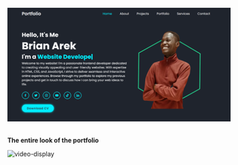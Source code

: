 ![readme-image](images/readme-image.png) <br><br>

<p><strong> The entire look of the portfolio</strong> </p>

![video-display](images/video-display.gif.gif)
